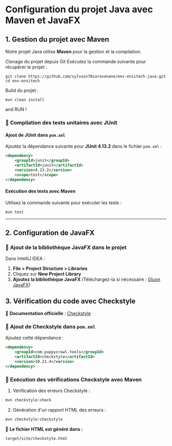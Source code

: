 # Configuration du projet Java avec Maven et JavaFX

## 1. Gestion du projet avec Maven
Notre projet Java utilise **Maven** pour la gestion et la compilation.

Clonage du projet depuis Git
Exécutez la commande suivante pour récupérer le projet :

```
git clone https://github.com/sylvain78saravanane/env-ensitech-java.git
cd env-ensitech
```
Build du projet :

````
mvn clean install
````

and RUN !



### 📌 **Compilation des tests unitaires avec JUnit**
#### **Ajout de JUnit dans `pom.xml`**
Ajoutez la dépendance suivante pour **JUnit 4.13.2** dans le fichier `pom.xml` :

```xml
<dependency>
    <groupId>junit</groupId>
    <artifactId>junit</artifactId>
    <version>4.13.2</version>
    <scope>test</scope>
</dependency>
```

#### **Exécution des tests avec Maven**
Utilisez la commande suivante pour exécuter les tests :
```sh
mvn test
```

---

## 2. Configuration de JavaFX

### 📌 **Ajout de la bibliothèque JavaFX dans le projet**

Dans IntelliJ IDEA :
1. **File > Project Structure > Libraries**
2. Cliquez sur **New Project Library**
3. **Ajoutez la bibliothèque JavaFX** (Téléchargez-la si nécessaire : [Gluon JavaFX](https://gluonhq.com/products/javafx/))


## 3. Vérification du code avec Checkstyle

📄 **Documentation officielle** : [Checkstyle](https://checkstyle.org/)

### 📌 **Ajout de Checkstyle dans `pom.xml`**
Ajoutez cette dépendance :
```xml
<dependency>
    <groupId>com.puppycrawl.tools</groupId>
    <artifactId>checkstyle</artifactId>
    <version>10.21.4</version>
</dependency>
```

### 📌 **Exécution des vérifications Checkstyle avec Maven**

1. Vérification des erreurs Checkstyle :
```sh
mvn checkstyle:check
```

2. Génération d'un rapport HTML des erreurs :
```sh
mvn checkstyle:checkstyle
```
📂 **Le fichier HTML est généré dans :**
```
target/site/checkstyle.html
```
